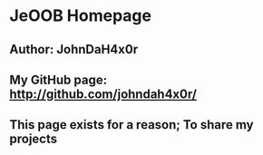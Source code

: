 # JeOOB Homepage
## Author: JohnDaH4x0r <terencedoesmc12 AT gmail.com>
## My GitHub page: <http://github.com/johndah4x0r/>

## This page exists for a reason; To share my projects
